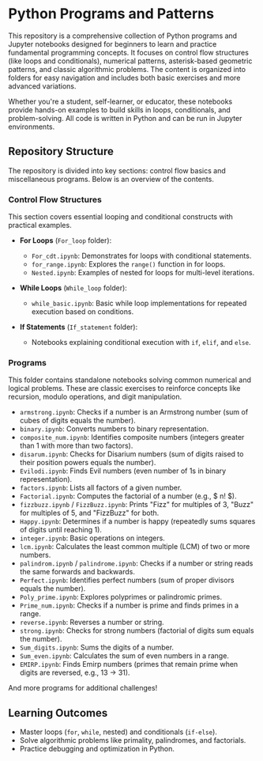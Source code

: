 # Python Programs and Patterns

This repository is a comprehensive collection of Python programs and Jupyter notebooks designed for beginners to learn and practice fundamental programming concepts. It focuses on control flow structures (like loops and conditionals), numerical patterns, asterisk-based geometric patterns, and classic algorithmic problems. The content is organized into folders for easy navigation and includes both basic exercises and more advanced variations.

Whether you're a student, self-learner, or educator, these notebooks provide hands-on examples to build skills in loops, conditionals, and problem-solving. All code is written in Python and can be run in Jupyter environments.

## Repository Structure

The repository is divided into key sections: control flow basics and miscellaneous programs. Below is an overview of the contents.

### Control Flow Structures

This section covers essential looping and conditional constructs with practical examples.

- **For Loops** (`For_loop` folder):
  - `For_cdt.ipynb`: Demonstrates for loops with conditional statements.
  - `for_range.ipynb`: Explores the `range()` function in for loops.
  - `Nested.ipynb`: Examples of nested for loops for multi-level iterations.

- **While Loops** (`While_loop` folder):
  - `while_basic.ipynb`: Basic while loop implementations for repeated execution based on conditions.

- **If Statements** (`If_statement` folder):
  - Notebooks explaining conditional execution with `if`, `elif`, and `else`.

### Programs

This folder contains standalone notebooks solving common numerical and logical problems. These are classic exercises to reinforce concepts like recursion, modulo operations, and digit manipulation.

- `armstrong.ipynb`: Checks if a number is an Armstrong number (sum of cubes of digits equals the number).
- `binary.ipynb`: Converts numbers to binary representation.
- `composite_num.ipynb`: Identifies composite numbers (integers greater than 1 with more than two factors).
- `disarum.ipynb`: Checks for Disarium numbers (sum of digits raised to their position powers equals the number).
- `Evilodi.ipynb`: Finds Evil numbers (even number of 1s in binary representation).
- `factors.ipynb`: Lists all factors of a given number.
- `Factorial.ipynb`: Computes the factorial of a number (e.g., \$ n! \$).
- `fizzbuzz.ipynb` / `FizzBuzz.ipynb`: Prints "Fizz" for multiples of 3, "Buzz" for multiples of 5, and "FizzBuzz" for both.
- `Happy.ipynb`: Determines if a number is happy (repeatedly sums squares of digits until reaching 1).
- `integer.ipynb`: Basic operations on integers.
- `lcm.ipynb`: Calculates the least common multiple (LCM) of two or more numbers.
- `palindrom.ipynb` / `palindrome.ipynb`: Checks if a number or string reads the same forwards and backwards.
- `Perfect.ipynb`: Identifies perfect numbers (sum of proper divisors equals the number).
- `Poly_prime.ipynb`: Explores polyprimes or palindromic primes.
- `Prime_num.ipynb`: Checks if a number is prime and finds primes in a range.
- `reverse.ipynb`: Reverses a number or string.
- `strong.ipynb`: Checks for strong numbers (factorial of digits sum equals the number).
- `Sum_digits.ipynb`: Sums the digits of a number.
- `Sum_even.ipynb`: Calculates the sum of even numbers in a range.
- `EMIRP.ipynb`: Finds Emirp numbers (primes that remain prime when digits are reversed, e.g., 13 → 31).

And more programs for additional challenges!


## Learning Outcomes

- Master loops (`for`, `while`, nested) and conditionals (`if-else`).
- Solve algorithmic problems like primality, palindromes, and factorials.
- Practice debugging and optimization in Python.
